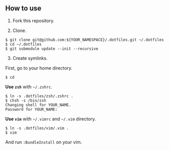 ## How to use

1. Fork this repository.

2. Clone.

```shellsession
$ git clone git@github.com:${YOUR_NAMESPACE}/.dotfiles.git ~/.dotfiles
$ cd ~/.dotfiles
$ git submodule update --init --recursive
```

3. Create symlinks.

First, go to your home directory.

```shellsession
$ cd
```

**Use `zsh`** with `~/.zshrc`.

```shellsession
$ ln -s .dotfiles/zsh/.zshrc .
$ chsh -s /bin/zsh
Changing shell for YOUR_NAME.
Password for YOUR_NAME: 
```

**Use `vim`** with `~/.vimrc` and `~/.vim` directory.

```shellsession
$ ln -s .dotfiles/vim/.vim .
$ vim
```

And run `:BundleInstall` on your vim.
